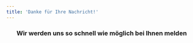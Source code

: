 ```yaml
---
title: 'Danke für Ihre Nachricht!'
---
```

<center>
    <h3>Wir werden uns so schnell wie möglich bei Ihnen melden</h3>
</center>
